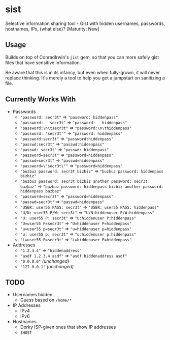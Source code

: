 sist
====

Selective information sharing tool - Gist with hidden usernames,
passwords, hostnames, IPs, (what else)? [Maturity: New]

Usage
-----

Builds on top of ConradIrwin's `jist` gem, so that you can more safely gist
files that have sensitive information.

Be aware that this is in its infancy, but even when fully-grown, it will never
replace thinking. It's merely a tool to help you get a jumpstart on sanitizing
a file.

Currently Works With
--------------------

- Passwords
  - `"password: secr3t"` ⇒ `"password: hiddenpass"`
  - `"password:   secr3t"` ⇒ `"password:   hiddenpass"`
  - `"password:\n\tsecr3t"` ⇒ `"password:\n\thiddenpass"`
  - `"password: 'secr3t'"` ⇒ `"password: hiddenpass"`
  - `"password:secr3t"` ⇒ `"password:hiddenpass"`
  - `"passwd:secr3t"` ⇒ `"passwd:hiddenpass"`
  - `"passwd: secr3t"` ⇒ `"passwd: hiddenpass"`
  - `"password=secr3t"` ⇒ `"password=hiddenpass"`
  - `"passwd=secr3t"` ⇒ `"passwd=hiddenpass"`
  - `"password=\"secr3t\""` ⇒ `"password=hiddenpass"`
  - `"buzbuz password: secr3t bizbiz"` ⇒ `"buzbuz password: hiddenpass bizbiz"`
  - `"buzbuz password: secr3t bizbiz another password: secr3t bazbaz"` ⇒ `"buzbuz password: hiddenpass bizbiz another password: hiddenpass bazbaz"`
  - `"password=secr3t"` ⇒ `"password=hiddenpass"`
  - `"passwd=secr3t"` ⇒ `"passwd=hiddenpass"`
  - `"USER: user55 PASS: secr3t"` ⇒ `"USER: user55 PASS: hiddenpass"`
  - `"U/N: user55 P/W: secr3t"` ⇒ `"U/N:hiddenuser P/W:hiddenpass"`
  - `"U: user55 P: secr3t"` ⇒ `"U:hiddenuser P:hiddenpass"`
  - `"U=user55 P=secr3t"` ⇒ `"U=hiddenuser P=hiddenpass"`
  - `"u=user55 p=secr3t"` ⇒ `"u=hiddenuser p=hiddenpass"`
  - `"u: user55 p: secr3t"` ⇒ `"u:hiddenuser p:hiddenpass"`
  - `"L=user55 P=secr3t"` ⇒ `"L=hiddenuser P=hiddenpass"`
- Addresses
  - `"1.2.3.4"` ⇒ `"hiddenaddress"`
  - `"asdf 1.2.3.4 asdf"` ⇒ `"asdf hiddenaddress asdf"`
  - `"0.0.0.0"` _(unchanged)_
  - `"127.0.0.1"` _(unchanged)_


TODO
----

- Usernames hidden
    - Guess based on `/home/*`
- IP Addresses
    - IPv4
    - IPv6
- Hostnames
    - Dorky ISP-given ones that show IP addresses
    - `$HOST`
